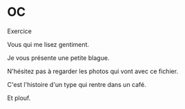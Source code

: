 # OC
Exercice 

Vous qui me lisez gentiment.

Je vous présente une petite blague.

N'hésitez pas à regarder les photos qui vont avec ce fichier.

C'est l'histoire d'un type qui rentre dans un café.


















Et plouf.
